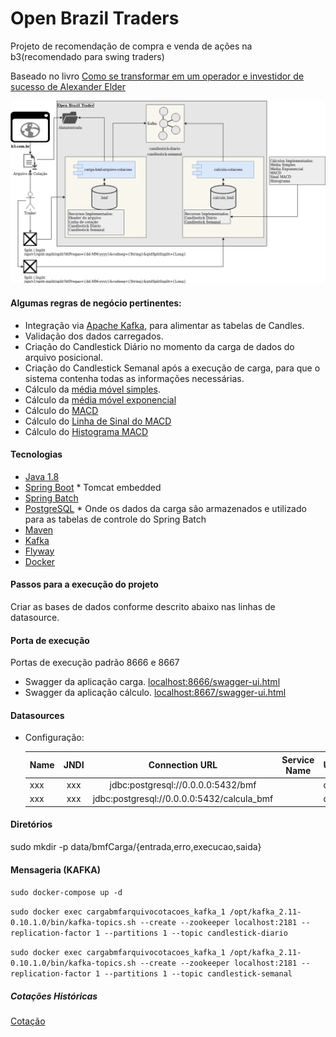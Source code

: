 # Open Brazil Traders
Projeto de recomendação de compra e venda de ações na b3(recomendado para swing traders)

Baseado no livro [Como se transformar em um operador e investidor de sucesso de Alexander Elder](https://www.amazon.com.br/Como-transformar-operador-investidor-sucesso/dp/8550801097)

![](./images/openBrazilTrader.png?raw=true)

#### Algumas regras de negócio pertinentes:
* Integração via [Apache Kafka](https://kafka.apache.org/), para alimentar as tabelas de Candles.
* Validação dos dados carregados.
* Criação do Candlestick Diário no momento da carga de dados do arquivo posicional.
* Criação do Candlestick Semanal após a execução de carga, para que o sistema contenha todas as informações necessárias.
* Cálculo da [média móvel simples](https://pt.wikipedia.org/wiki/M%C3%A9dia_m%C3%B3vel).
* Cálculo da [média móvel exponencial](https://pt.wikipedia.org/wiki/M%C3%A9dia_m%C3%B3vel)
* Cálculo do [MACD](https://pt.wikipedia.org/wiki/MACD)
* Cálculo do [Linha de Sinal do MACD](https://www.bussoladoinvestidor.com.br/macd-convergencia-divergencia/)
* Cálculo do [Histograma MACD](https://www.tradergrafico.com.br/www/newsletter/?Data=31/12/2007)


#### Tecnologias

* [Java 1.8](http://www.oracle.com/technetwork/pt/java/javase/downloads/jdk8-downloads-2133151.html)
* [Spring Boot](https://projects.spring.io/spring-boot/) * Tomcat embedded
* [Spring Batch](https://projects.spring.io/spring-batch/)
* [PostgreSQL](https://www.postgresql.org/) * Onde os dados da carga são armazenados e 
utilizado para as tabelas de controle do Spring Batch
* [Maven](https://maven.apache.org/)
* [Kafka](https://kafka.apache.org/)
* [Flyway](https://flywaydb.org/)
* [Docker](https://docs.docker.com/)

#### Passos para a execução do projeto

Criar as bases de dados conforme descrito abaixo nas linhas de datasource.

#### Porta de execução
Portas de execução padrão 8666 e 8667 

* Swagger da aplicação carga. [localhost:8666/swagger-ui.html](localhost:8666/swagger-ui.html)
* Swagger da aplicação cálculo. [localhost:8667/swagger-ui.html](localhost:8667/swagger-ui.html)

#### Datasources

* Configuração:

    | Name         | JNDI       | Connection URL                                            | Service Name 			| User 			 | Pass 		    |
    | -------      |:----:      |:-------------:                                            |:-------------:		|:---------- |:---------:   |
    | xxx          | xxx        |jdbc:postgresql://0.0.0.0:5432/bmf                         |                   | dbbmf      | dbbmf        |
    | xxx          | xxx        |jdbc:postgresql://0.0.0.0:5432/calcula_bmf                 |                   | dbbmf      | dbbmf        |

#### Diretórios

sudo mkdir -p data/bmfCarga/{entrada,erro,execucao,saida}


#### Mensageria (KAFKA)

`sudo docker-compose up -d`

`sudo docker exec cargabmfarquivocotacoes_kafka_1 /opt/kafka_2.11-0.10.1.0/bin/kafka-topics.sh --create --zookeeper localhost:2181 --replication-factor 1 --partitions 1 --topic candlestick-diario`

`sudo docker exec cargabmfarquivocotacoes_kafka_1 /opt/kafka_2.11-0.10.1.0/bin/kafka-topics.sh --create --zookeeper localhost:2181 --replication-factor 1 --partitions 1 --topic candlestick-semanal`

##### Cotações Históricas
[Cotação](http://www.b3.com.br/pt_br/market-data-e-indices/servicos-de-dados/market-data/historico/mercado-a-vista/series-historicas/)
